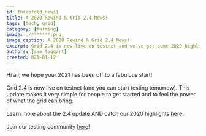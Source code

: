 ```yaml
---
id: threefold_news1
title: A 2020 Rewind & Grid 2.4 News!
tags: [tech, grid]
category: [farming]
image: ./*******.png
image_caption: A 2020 Rewind & Grid 2.4 News!
excerpt: Grid 2.4 is now live on testnet and we've got some 2020 highlights to share with you as well!
authors: [sam_taggart]
created: 021-01-12
---
```


Hi all, we hope your 2021 has been off to a fabulous start!
<br/>
<br/>
Grid 2.4 is now live on testnet (and you can start testing tomorrow). This update makes it very simple for people to get started and to feel the power of what the grid can bring.
<br/>
<br/>
Learn more about the 2.4 update AND catch our 2020 highlights [here](wiki.threefold.io/#/grid24_and_2020).
<br/>
<br/>
Join our testing community [here](t.me/joinchat/TSI25Ee-RcQaOmieYJ9Yyg)!